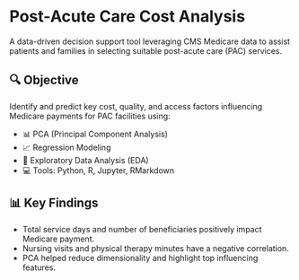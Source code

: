 # Post-Acute Care Cost Analysis

A data-driven decision support tool leveraging CMS Medicare data to assist patients and families in selecting suitable post-acute care (PAC) services.

## 🔍 Objective
Identify and predict key cost, quality, and access factors influencing Medicare payments for PAC facilities using:

- 📊 PCA (Principal Component Analysis)
- 📈 Regression Modeling
- 🧪 Exploratory Data Analysis (EDA)
- 💻 Tools: Python, R, Jupyter, RMarkdown

## 📊 Key Findings
- Total service days and number of beneficiaries positively impact Medicare payment.
- Nursing visits and physical therapy minutes have a negative correlation.
- PCA helped reduce dimensionality and highlight top influencing features.

